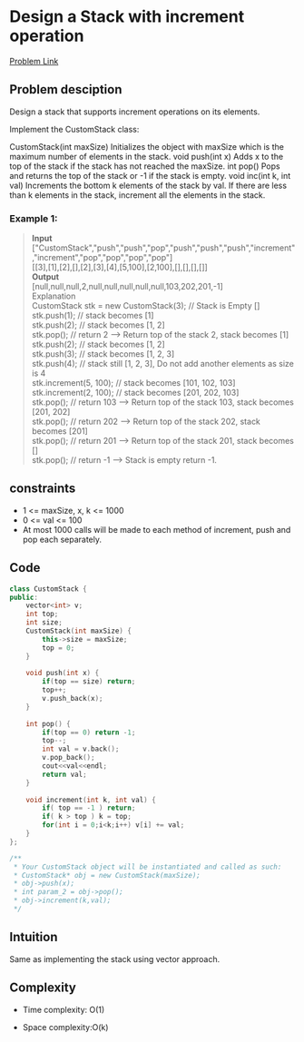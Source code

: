 # Design a Stack with increment operation
[Problem Link](https://leetcode.com/problems/design-a-stack-with-increment-operation/?envType=daily-question&envId=2024-09-30)

## Problem desciption 
Design a stack that supports increment operations on its elements.

Implement the CustomStack class:

CustomStack(int maxSize) Initializes the object with maxSize which is the maximum number of elements in the stack.
void push(int x) Adds x to the top of the stack if the stack has not reached the maxSize.
int pop() Pops and returns the top of the stack or -1 if the stack is empty.
void inc(int k, int val) Increments the bottom k elements of the stack by val. If there are less than k elements in the stack, increment all the elements in the stack.
 

### Example 1:

> **Input**
> ["CustomStack","push","push","pop","push","push","push","increment","increment","pop","pop","pop","pop"]<br>
[[3],[1],[2],[],[2],[3],[4],[5,100],[2,100],[],[],[],[]]<br>
**Output**<br>
[null,null,null,2,null,null,null,null,null,103,202,201,-1]<br>
Explanation<br>
CustomStack stk = new CustomStack(3); // Stack is Empty []<br>
stk.push(1);                          // stack becomes [1]<br>
stk.push(2);                          // stack becomes [1, 2]<br>
stk.pop();                            // return 2 --> Return top of the stack 2, stack becomes [1]<br>
stk.push(2);                          // stack becomes [1, 2]<br>
stk.push(3);                          // stack becomes [1, 2, 3]<br>
stk.push(4);                          // stack still [1, 2, 3], Do not add another elements as size is 4<br>
stk.increment(5, 100);                // stack becomes [101, 102, 103]<br>
stk.increment(2, 100);                // stack becomes [201, 202, 103]<br>
stk.pop();                            // return 103 --> Return top of the stack 103, stack becomes [201, 202]<br>
stk.pop();                            // return 202 --> Return top of the stack 202, stack becomes [201]<br>
stk.pop();                            // return 201 --> Return top of the stack 201, stack becomes []<br>
stk.pop();                            // return -1 --> Stack is empty return -1.<br>
 

## constraints
* 1 <= maxSize, x, k <= 1000
* 0 <= val <= 100
* At most 1000 calls will be made to each method of increment, push and pop each separately.

## Code
```cpp
class CustomStack {
public:
    vector<int> v;
    int top;
    int size;
    CustomStack(int maxSize) {
        this->size = maxSize;
        top = 0;
    }
    
    void push(int x) {
        if(top == size) return;
        top++;
        v.push_back(x);
    }
    
    int pop() {
        if(top == 0) return -1;
        top--;
        int val = v.back();
        v.pop_back();
        cout<<val<<endl;
        return val;
    }
    
    void increment(int k, int val) {
        if( top == -1 ) return;
        if( k > top ) k = top;
        for(int i = 0;i<k;i++) v[i] += val;
    }
};

/**
 * Your CustomStack object will be instantiated and called as such:
 * CustomStack* obj = new CustomStack(maxSize);
 * obj->push(x);
 * int param_2 = obj->pop();
 * obj->increment(k,val);
 */
```

## Intuition
Same as implementing the stack using vector approach.


## Complexity
- Time complexity: O(1)


- Space complexity:O(k)
